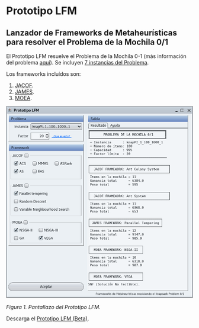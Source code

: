 # Prototipo LFM
Lanzador de Frameworks de Metaheurísticas para resolver el Problema de la Mochila 0/1
---------------

El Prototipo LFM resuelve el Problema de la Mochila 0-1 (más información del problema [aquí](https://www.uaeh.edu.mx/scige/boletin/tlahuelilpan/n6/e2.html)).
Se incluyen [7 instancias del Problema](http://artemisa.unicauca.edu.co/~johnyortega/instances_01_KP/).

Los frameworks incluídos son:

1. [JACOF](http://github.com/thiagodnf/jacof).
2. [JAMES](http://www.jamesframework.org).
3. [MOEA](http://moeaframework.org).

![Prototipo](https://github.com/chavezbosquez/prototipo-lfm/blob/master/prototipo.png)

_Figura 1. Pantallazo del Prototipo LFM._

Descarga el [Prototipo LFM (Beta)](https://github.com/chavezbosquez/prototipo-lfm/blob/master/Prototipo-LFM.zip).
